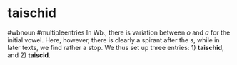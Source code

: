 # taischid
#wbnoun
#multipleentries
In Wb., there is variation between *o* and *a* for the initial vowel. Here, however, there is clearly a spirant after the *s*, while in later texts, we find rather a stop. We thus set up three entries: 1) **taischid**, and 2) **taiscid**.